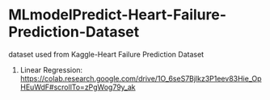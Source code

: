 # MLmodelPredict-Heart-Failure-Prediction-Dataset
dataset used from Kaggle-Heart Failure Prediction Dataset

1. Linear Regression: https://colab.research.google.com/drive/1O_6seS7Bjlkz3P1eev83Hie_OpHEuWdF#scrollTo=zPgWog79y_ak
